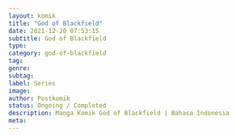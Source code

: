 ```yaml
---
layout: komik
title: "God of Blackfield"
date: 2021-12-20 07:53:15
subtitle: God of Blackfield
type: 
category: god-of-blackfield
tag: 
genre: 
subtag: 
label: Series
image: 
author: Postkomik
status: Ongoing / Completed
description: Manga Komik God of Blackfield | Bahasa Indonesia
meta: 
---
```


